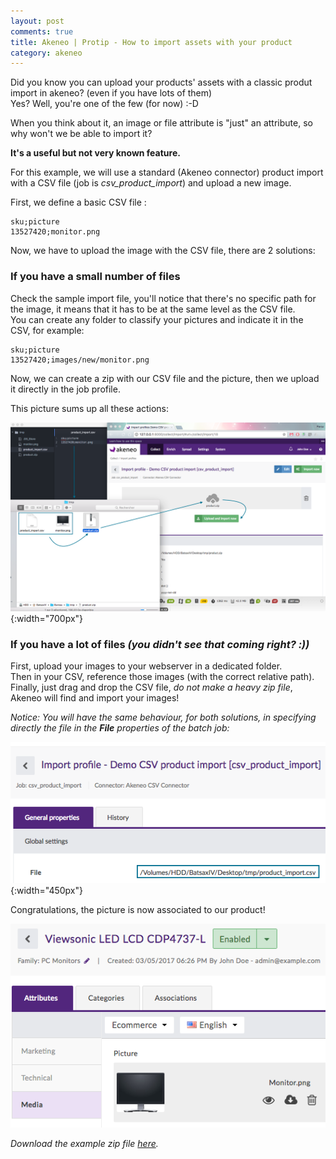 ```yaml
---
layout: post
comments: true
title: Akeneo | Protip - How to import assets with your product
category: akeneo
---
```


Did you know you can upload your products' assets with a classic produt import in akeneo? (even if you have lots of them)  
Yes? Well, you're one of the few (for now) :-D

When you think about it, an image or file attribute is "just" an attribute, so why won't we be able to import it?  

**It's a useful but not very known feature.**

For this example, we will use a standard (Akeneo connector) product import with a CSV file (job is *csv_product_import*) and upload a new image.

First, we define a basic CSV file :

```
sku;picture
13527420;monitor.png
```

Now, we have to upload the image with the CSV file, there are 2 solutions:


### If you have a small number of files

Check the sample import file, you'll notice that there's no specific path for the image, it means that it has to be at the same level as the CSV file.  
You can create any folder to classify your pictures and indicate it in the CSV, for example:

```
sku;picture
13527420;images/new/monitor.png
```

Now, we can create a zip with our CSV file and the picture, then we upload it directly in the job profile.

This picture sums up all these actions:

![Akeneo configuration product with media import](/assets/posts/akeneo-import-media-product/all.png){:width="700px"}


### If you have a lot of files *(you didn't see that coming right? :))*

First, upload your images to your webserver in a dedicated folder.  
Then in your CSV, reference those images (with the correct relative path).  
Finally, just drag and drop the CSV file, *do not make a heavy zip file*, Akeneo will find and import your images!  

*Notice: You will have the same behaviour, for both solutions, in specifying directly the file in the **File** properties of the batch job:*  

![Akeneo job configuration](/assets/posts/akeneo-import-media-product/job.png){:width="450px"}


Congratulations, the picture is now associated to our product!

![Akeneo product](/assets/posts/akeneo-import-media-product/product.png)

*Download the example zip file [here](/assets/posts/akeneo-import-media-product/product-media.zip).*
